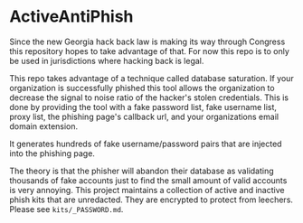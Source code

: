 # ActiveAntiPhish 

Since the new Georgia hack back law is making its way through Congress this repository hopes to take advantage of that. For now this repo is to only be used in jurisdictions where hacking back is legal. 

This repo takes advantage of a technique called database saturation. If your organization is successfully phished this tool allows the organization to decrease the signal to noise ratio of the hacker's stolen credentials. This is done by providing the tool with a fake password list, fake username list, proxy list, the phishing page's callback url, and your organizations email domain extension.

It generates hundreds of fake username/password pairs that are injected into the phishing page.

The theory is that the phisher will abandon their database as validating thousands of fake accounts just to find the small amount of valid accounts is very annoying. 
This project maintains a collection of active and inactive phish kits that are unredacted. They are encrypted to protect from leechers. Please see `kits/_PASSWORD.md`.

